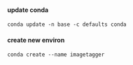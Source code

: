 #### update conda
```
conda update -n base -c defaults conda
```

#### create new environ
```
conda create --name imagetagger
```

